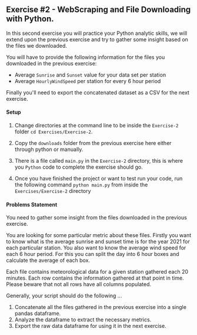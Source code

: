 ## Exercise #2 - WebScraping and File Downloading with Python.

In this second exercise you will practice your Python analytic skills,
we will extend upon the previous exercise and try to gather some insight
based on the files we downloaded.

You will have to provide the following information for the files you
downloaded in the previous exercise:

* Average `Sunrise` and `Sunset` value for your data set per station
* Average `HourlyWindSpeed` per station for every 6 hour period

Finally you'll need to export the concatenated dataset as a CSV for the next exercise.

#### Setup
1. Change directories at the command line
   to be inside the `Exercise-2` folder `cd Exercises/Exercise-2`.

2. Copy the `downloads` folder from the previous exercise here either
through python or manually.

3. There is a file called `main.py` in the `Exercise-2` directory, this
is where you `Python` code to complete the exercise should go.

4. Once you have finished the project or want to test run your code,
   run the following command `python main.py` from inside the `Exercises/Exercise-2` directory

#### Problems Statement
You need to gather some insight from the files downloaded in the previous exercise.

You are looking for some particular metric about these files.
Firstly you want to know what is the average sunrise and sunset time is for the year 2021
for each particular station.
You also want to know the average wind speed for each 6 hour period. For this you can split the
day into 6 hour boxes and calculate the average of each box.

Each file contains meteorological data for a given station gathered each 20 minutes. Each row
contains the information gathered at that point in time. Please beware that not all rows have all columns populated.

Generally, your script should do the following ...
1. Concatenate all the files gathered in the previous exercise into a single pandas dataframe.
2. Analyze the dataframe to extract the necessary metrics.
3. Export the raw data dataframe for using it in the next exercise.
